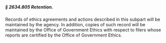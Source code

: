 ##### § 2634.805 Retention. #####

Records of ethics agreements and actions described in this subpart will be maintained by the agency. In addition, copies of such record will be maintained by the Office of Government Ethics with respect to filers whose reports are certified by the Office of Government Ethics.